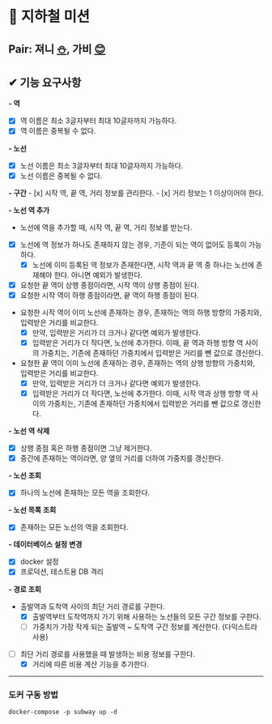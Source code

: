 # 🚊 지하철 미션

## Pair: 져니 [⛄️](http://github.com/cl8d), 가비 [😊](https://github.com/iamjooon2)

## ✔ 기능 요구사항
**- 역**
  - [x] 역 이름은 최소 3글자부터 최대 10글자까지 가능하다.
  - [x] 역 이름은 중복될 수 없다.

**- 노선**
  - [x] 노선 이름은 최소 3글자부터 최대 10글자까지 가능하다.
  - [x] 노선 이름은 중복될 수 없다.

**- 구간**
    - [x] 시작 역, 끝 역, 거리 정보를 관리한다.
        - [x] 거리 정보는 1 이상이어야 한다.

**- 노선 역 추가**
  - 노선에 역을 추가할 때, 시작 역, 끝 역, 거리 정보를 받는다.
  - [x] 노선에 역 정보가 하나도 존재하지 않는 경우, 기준이 되는 역이 없어도 등록이 가능하다.
    - [x] 노선에 이미 등록된 역 정보가 존재한다면, 시작 역과 끝 역 중 하나는 노선에 존재해야 한다. 아니면 예외가 발생한다.
  - [x] 요청한 끝 역이 상행 종점이라면, 시작 역이 상행 종점이 된다.
  - [x] 요청한 시작 역이 하행 종점이라면, 끝 역이 하행 종점이 된다.
  - 요청한 시작 역이 이미 노선에 존재하는 경우, 존재하는 역의 하행 방향의 가중치와, 입력받은 거리를 비교한다.
    - [x] 만약, 입력받은 거리가 더 크거나 같다면 예외가 발생한다.
    - [x] 입력받은 거리가 더 작다면, 노선에 추가한다. 이때, 끝 역과 하행 방향 역 사이의 가중치는, 기존에 존재하던 가중치에서 입력받은 거리를 뺀 값으로 갱신한다.
  - 요청한 끝 역이 이미 노선에 존재하는 경우, 존재하는 역의 상행 방향의 가중치와, 입력받은 거리를 비교한다.
    - [x] 만약, 입력받은 거리가 더 크거나 같다면 예외가 발생한다.
    - [x] 입력받은 거리가 더 작다면, 노선에 추가한다. 이때, 시작 역과 상행 방향 역 사이의 가중치는, 기존에 존재하던 가중치에서 입력받은 거리를 뺀 값으로 갱신한다.

**-  노선 역 삭제**
  - [x] 상행 종점 혹은 하행 종점이면 그냥 제거한다.
  - [x] 중간에 존재하는 역이라면, 양 옆의 거리를 더하여 가중치를 갱신한다.

**-  노선 조회**
  - [x] 하나의 노선에 존재하는 모든 역을 조회한다.

**-  노선 목록 조회**
  - [x] 존재하는 모든 노선의 역을 조회한다.

**- 데이터베이스 설정 변경**
  - [x] docker 설정
  - [x] 프로덕션, 테스트용 DB 격리

**- 경로 조회**
  - 출발역과 도착역 사이의 최단 거리 경로를 구한다.
    - [x] 출발역부터 도착역까지 가기 위해 사용하는 노선들의 모든 구간 정보를 구한다.
    - [ ] 가중치가 가장 작게 되는 출발역 ~ 도착역 구간 정보를 계산한다. (다익스트라 사용)
  - [ ] 최단 거리 경로를 사용했을 때 발생하는 비용 정보를 구한다.
    - [x] 거리에 따른 비용 계산 기능을 추가한다.

---

### 도커 구동 방법
```
docker-compose -p subway up -d
```
